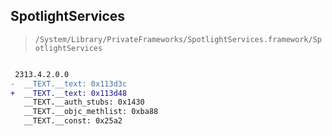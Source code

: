## SpotlightServices

> `/System/Library/PrivateFrameworks/SpotlightServices.framework/SpotlightServices`

```diff

 2313.4.2.0.0
-  __TEXT.__text: 0x113d3c
+  __TEXT.__text: 0x113d48
   __TEXT.__auth_stubs: 0x1430
   __TEXT.__objc_methlist: 0xba88
   __TEXT.__const: 0x25a2

```
